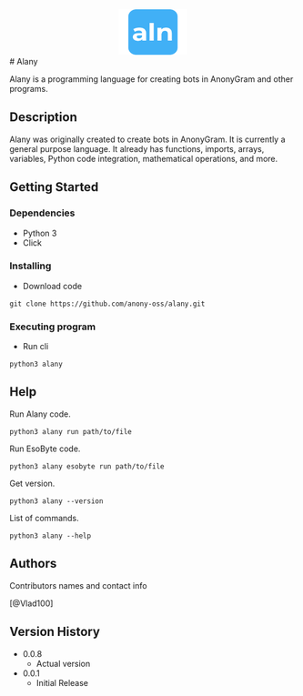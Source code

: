 <div align="center">
  <img src="logo.png" alt="Logo" width="120" height="80">
</div>
# Alany 

Alany is a programming language for creating bots in AnonyGram and other programs.

## Description

Alany was originally created to create bots in AnonyGram. It is currently a general purpose language. It already has functions, imports, arrays, variables, Python code integration, mathematical operations, and more.

## Getting Started

### Dependencies

* Python 3
* Click

### Installing

* Download code
```
git clone https://github.com/anony-oss/alany.git
```

### Executing program

* Run cli
```
python3 alany
```

## Help

Run Alany code.
```
python3 alany run path/to/file
```

Run EsoByte code.
```
python3 alany esobyte run path/to/file
```

Get version.
```
python3 alany --version
```

List of commands.
```
python3 alany --help
```

## Authors

Contributors names and contact info

[@Vlad100]

## Version History

* 0.0.8
    * Actual version
* 0.0.1
    * Initial Release
